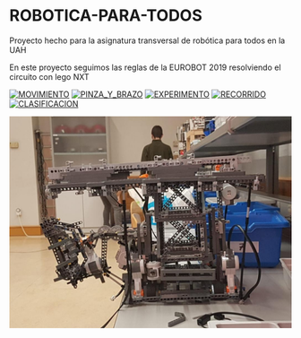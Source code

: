 # ROBOTICA-PARA-TODOS

Proyecto hecho para la asignatura transversal de robótica para todos en la UAH

En este proyecto seguimos las reglas de la EUROBOT 2019 resolviendo el circuito con lego NXT

[![MOVIMIENTO](http://img.youtube.com/vi/eDtlJeve1g4/0.jpg)](https://youtu.be/eDtlJeve1g4)
[![PINZA_Y_BRAZO](http://img.youtube.com/vi/9qLxXKEjcvA/0.jpg)](https://youtu.be/9qLxXKEjcvA)
[![EXPERIMENTO](http://img.youtube.com/vi/w5wV5yRSfOs/0.jpg)](https://youtu.be/w5wV5yRSfOs)
[![RECORRIDO](http://img.youtube.com/vi/_kXEVo65mwE/0.jpg)](https://youtu.be/_kXEVo65mwE)
[![CLASIFICACION](http://img.youtube.com/vi/auBwFaBb3n0/0.jpg)](https://youtu.be/auBwFaBb3n0)

![EUROBOT](./IMG/32cd387e-1b5a-4905-a240-5af8caf2ce2d.jpg "EUROBOT")
